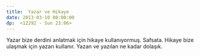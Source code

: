 ```yaml
---
title:  Yazar ve Hikaye
date: 2013-03-10 00:00:00
dp:  <12292 - Sun 23:06>
---
```



Yazar bize derdini anlatmak için hikaye kullanıyormuş. Safsata. Hikaye
bize ulaşmak için yazarı kullanır. Yazan ve yazılan ne kadar dolaşık. 

